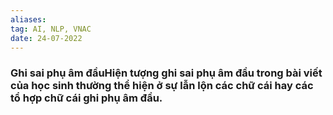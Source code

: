 ```yaml
---
aliases:
tag: AI, NLP, VNAC
date: 24-07-2022
---
```

### Ghi sai phụ âm đầuHiện tượng ghi sai phụ âm đầu trong bài viết của học sinh thường thể hiện ở sự lẫn lộn các chữ cái hay các tổ hợp chữ cái ghi phụ âm đầu.